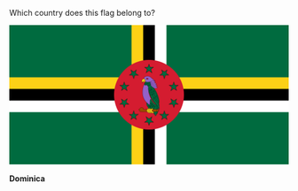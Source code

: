 Which country does this flag belong to?

![Flag of Dominica](images/Flag_of_Dominica.svg)
<!--question-->
**Dominica**